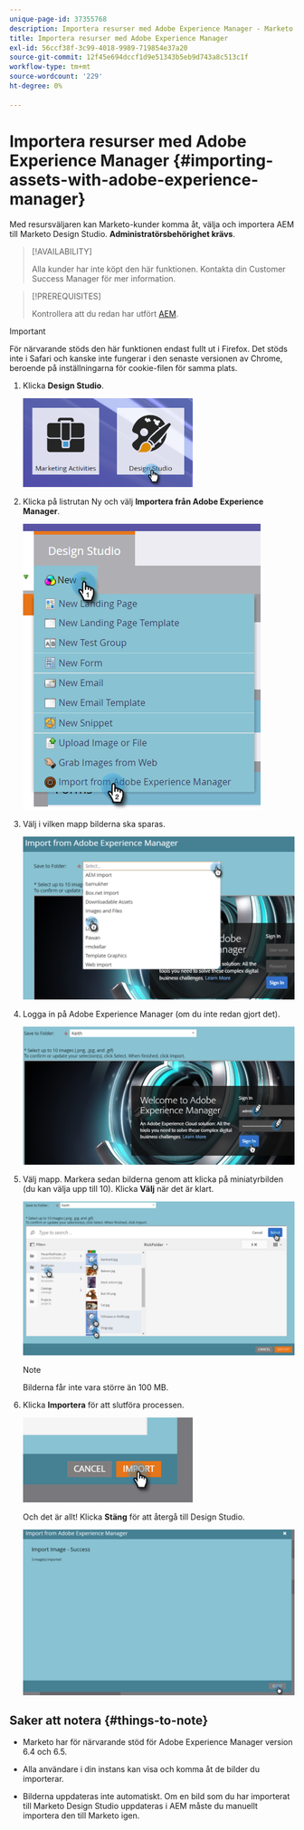 ```yaml
---
unique-page-id: 37355768
description: Importera resurser med Adobe Experience Manager - Marketo Docs - produktdokumentation
title: Importera resurser med Adobe Experience Manager
exl-id: 56ccf38f-3c99-4018-9989-719854e37a20
source-git-commit: 12f45e694dccf1d9e51343b5eb9d743a8c513c1f
workflow-type: tm+mt
source-wordcount: '229'
ht-degree: 0%

---
```


# Importera resurser med Adobe Experience Manager {#importing-assets-with-adobe-experience-manager}

Med resursväljaren kan Marketo-kunder komma åt, välja och importera AEM till Marketo Design Studio. **Administratörsbehörighet krävs**.

>[!AVAILABILITY]
>
>Alla kunder har inte köpt den här funktionen. Kontakta din Customer Success Manager för mer information.

>[!PREREQUISITES]
>
>Kontrollera att du redan har utfört [AEM](/help/marketo/product-docs/core-marketo-concepts/miscellaneous/configuring-adobe-experience-manager-integration.md).

>[!IMPORTANT]
>
>För närvarande stöds den här funktionen endast fullt ut i Firefox. Det stöds inte i Safari och kanske inte fungerar i den senaste versionen av Chrome, beroende på inställningarna för cookie-filen för samma plats.

1. Klicka **Design Studio**.

   ![](assets/importing-assets-with-adobe-experience-manager-1.png)

1. Klicka på listrutan Ny och välj **Importera från Adobe Experience Manager**.

   ![](assets/importing-assets-with-adobe-experience-manager-2.png)

1. Välj i vilken mapp bilderna ska sparas.

   ![](assets/importing-assets-with-adobe-experience-manager-3.png)

1. Logga in på Adobe Experience Manager (om du inte redan gjort det).

   ![](assets/importing-assets-with-adobe-experience-manager-4.png)

1. Välj mapp. Markera sedan bilderna genom att klicka på miniatyrbilden (du kan välja upp till 10). Klicka **Välj** när det är klart.

   ![](assets/importing-assets-with-adobe-experience-manager-5.png)

   >[!NOTE]
   >
   >Bilderna får inte vara större än 100 MB.

1. Klicka **Importera** för att slutföra processen.

   ![](assets/importing-assets-with-adobe-experience-manager-6.png)

   Och det är allt! Klicka **Stäng** för att återgå till Design Studio.

   ![](assets/importing-assets-with-adobe-experience-manager-7.png)

## Saker att notera {#things-to-note}

* Marketo har för närvarande stöd för Adobe Experience Manager version 6.4 och 6.5.

* Alla användare i din instans kan visa och komma åt de bilder du importerar.

* Bilderna uppdateras inte automatiskt. Om en bild som du har importerat till Marketo Design Studio uppdateras i AEM måste du manuellt importera den till Marketo igen.
